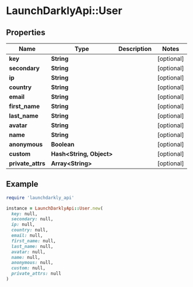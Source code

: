 # LaunchDarklyApi::User

## Properties

| Name | Type | Description | Notes |
| ---- | ---- | ----------- | ----- |
| **key** | **String** |  | [optional] |
| **secondary** | **String** |  | [optional] |
| **ip** | **String** |  | [optional] |
| **country** | **String** |  | [optional] |
| **email** | **String** |  | [optional] |
| **first_name** | **String** |  | [optional] |
| **last_name** | **String** |  | [optional] |
| **avatar** | **String** |  | [optional] |
| **name** | **String** |  | [optional] |
| **anonymous** | **Boolean** |  | [optional] |
| **custom** | **Hash&lt;String, Object&gt;** |  | [optional] |
| **private_attrs** | **Array&lt;String&gt;** |  | [optional] |

## Example

```ruby
require 'launchdarkly_api'

instance = LaunchDarklyApi::User.new(
  key: null,
  secondary: null,
  ip: null,
  country: null,
  email: null,
  first_name: null,
  last_name: null,
  avatar: null,
  name: null,
  anonymous: null,
  custom: null,
  private_attrs: null
)
```

